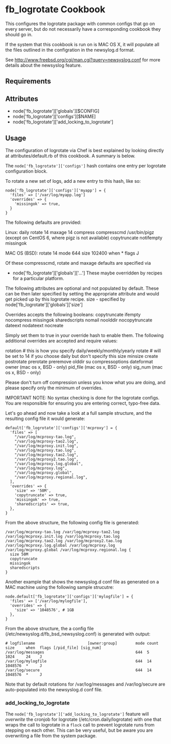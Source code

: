 fb_logrotate Cookbook
====================
This configures the logrotate package with common configs that go on
every server, but do not necessarily have a corresponding cookbook
they should go in.

If the system that this cookbook is run on is MAC OS X, it will populate all
the files outlined in the configration in the newsylog.d format.

See http://www.freebsd.org/cgi/man.cgi?query=newsyslog.conf
for more details about the newsyslog feature.

Requirements
------------

Attributes
----------
* node['fb_logrotate']['globals'][$CONFIG]
* node['fb_logrotate']['configs'][$NAME]
* node['fb_logrotate']['add_locking_to_logrotate']

Usage
-----
The configuration of logrotate via Chef is best explained by looking
directly at attributes/default.rb of this cookbook. A summary is below.

The `node['fb_logrotate']['configs']` hash contains one entry
per logrotate configuration block.

To rotate a new set of logs, add a new entry to this hash, like so:

    node['fb_logrotate']['configs']['myapp'] = {
      'files' => ['/var/log/myapp.log']
      'overrides' => {
        'missingok' => true,
      }
    }


The following defaults are provided:

Linux:
  daily
  rotate 14
  maxage 14
  compress
  compresscmd /usr/bin/pigz (except on CentOS 6, where pigz is not available)
  copytruncate
  notifempty
  missingok

MAC OS (BSD):
  rotate 14
  mode 644
  size 102400
  when *
  flags J

Of these compresscmd, rotate and maxage defaults are specified via
* node['fb_logrotate']['globals']['...']
These maybe overridden by recipes for a particular platform.

The following attributes are optional and not populated by default.
These can be then later specified by setting the appropriate attribute
and would get picked up by this logrotate recipe.
  size - specified by node['fb_logrotate']['globals']['size']

Overrides accepts the following booleans:
  copytruncate
  ifempty
  nocompress
  missingok
  sharedscripts
  nomail
  noolddir
  nocopytruncate
  dateext
  nodateext
  nocreate

Simply set them to true in your override hash to enable them. The following
additional overrides are accepted and require values:

  rotation     # this is how you specify daily/weekly/monthly/yearly
  rotate       # will be set to 14 if you choose daily but don't specify this
  size
  minsize
  create
  postrotate
  prerotate
  preremove
  olddir
  su
  compressoptions
  dateformat
  owner (mac os x, BSD - only)
  pid_file (mac os x, BSD - only)
  sig_num (mac os x, BSD - only)

Please don't turn off compression unless you know what you are doing, and
please specify only the minimum of overrides.

IMPORTANT NOTE: No syntax checking is done for the logrotate configs.
You are responsible for ensuring you are entering correct, typo-free
data.

Let's go ahead and now take a look at a full sample structure, and
the resulting config file it would generate:

    default['fb_logrotate']['configs']['mcproxy'] = {
      'files' => [
        "/var/log/mcproxy-tao.log",
        "/var/log/mcproxy-tao2.log",
        "/var/log/mcproxy.init.log",
        "/var/log/mcproxy.tao.log",
        "/var/log/mcproxy.tao2.log",
        "/var/log/mcproxy2.tao.log",
        "/var/log/mcproxy.log.global",
        "/var/log/mcproxy.log",
        "/var/log/mcproxy.global",
        "/var/log/mcproxy.regional.log",
      ],
      'overrides' => {
        'size' => '50M',
        'copytruncate' => true,
        'missingok' => true,
        'sharedscripts' => true,
      },
    }

From the above structure, the following config file is generated:

    /var/log/mcproxy-tao.log /var/log/mcproxy-tao2.log /var/log/mcproxy.init.log /var/log/mcproxy.tao.log /var/log/mcproxy.tao2.log /var/log/mcproxy2.tao.log /var/log/mcproxy.log.global /var/log/mcproxy.log /var/log/mcproxy.global /var/log/mcproxy.regional.log {
      size 50M
      copytruncate
      missingok
      sharedscripts
    }

Another example that shows the newsyslog.d conf file as generated on a MAC
machine using the following sample strucutre:

    node.default['fb_logrotate']['configs']['mylogfile'] = {
      'files' => ['/var/log/mylogfile'],
      'overrides' => {
        'size' => '1048576', # 1GB
      },
    }

From the above structure, the a config file
(/etc/newsyslog.d/fb_bsd_newsyslog.conf) is generated with output:

```
# logfilename                       [owner:group]        mode count size     when  flags [/pid_file] [sig_num]
/var/log/messages                                        644  5     1024     24    J
/var/log/mylogfile                                       644  14    1048576  *     J
/var/log/secure                                          644  14    1048576  *     J
```

Note that by default rotations for /var/log/messages and /var/log/secure
are auto-populated into the newsyslog.d conf file.

### add_locking_to_logrotate
The `node['fb_logrotate']['add_locking_to_logrotate']` feature will *overwrite*
the cronjob for logrotate (/etc/cron.daily/logrotate) with one that wraps the
call to logrotate in a `flock` call to prevent logrotate runs from stepping on
each other. This can be very useful, but be aware you are overwriting a file from
the system package.
